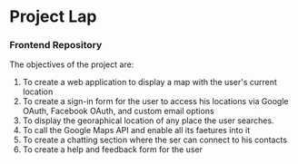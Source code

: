 # Project Lap
### Frontend Repository

The objectives of the project are:

1. To create a web application to display a map with the user's current location
2. To create a sign-in form for the user to access his locations via Google OAuth, Facebook OAuth, and custom email options
3. To display the georaphical location of any place the user searches.
4. To call the Google Maps API and enable all its faetures into it
5. To create a chatting section where the ser can connect to his contacts
6. To create a help and feedback form for the user
